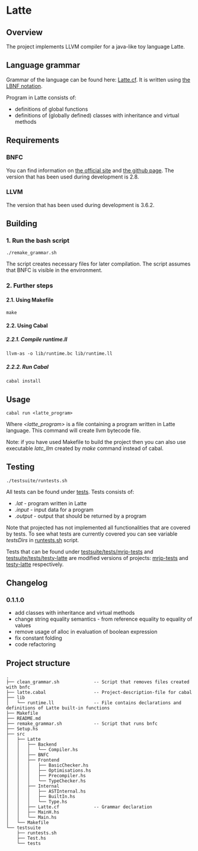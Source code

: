 # Latte

## Overview

The project implements LLVM compiler for a java-like toy language Latte.

## Language grammar

Grammar of the language can be found here: [Latte.cf](src/Latte/Latte.cf).
It is written using [the LBNF notation](https://bnfc.readthedocs.org/en/latest/lbnf.html).

Program in Latte consists of:

- definitions of global functions
- definitions of (globally defined) classes with inheritance and virtual methods

## Requirements

### BNFC

You can find information on [the official site](http://bnfc.digitalgrammars.com/) and
[the github page](https://github.com/BNFC/bnfc).
The version that has been used during development is 2.8.

### LLVM

The version that has been used during development is 3.6.2.

## Building

### 1. Run the bash script

```
./remake_grammar.sh
```

The script creates necessary files for later compilation. The script assumes that BNFC is visible in the environment.

### 2. Further steps

#### 2.1. Using Makefile

```
make
```

#### 2.2. Using Cabal

##### 2.2.1. Compile runtime.ll

```
llvm-as -o lib/runtime.bc lib/runtime.ll
```

##### 2.2.2. Run Cabal

```
cabal install
```

## Usage

```
cabal run <latte_program>
```

Where *<latte_program>* is a file containing a program written in Latte language.
This command will create llvm bytecode file.

Note: if you have used Makefile to build the project then
you can also use executable *latc_llm* created by *make* command instead of cabal.


## Testing

```
./testsuite/runtests.sh
```

All tests can be found under [tests](testsuite/tests/). Tests consists of:

- *.lat* - program written in Latte
- *.input* - input data for a program
- *.output* - output that should be returned by a program

Note that projected has not implemented all functionalities that are covered by tests.
To see what tests are currently covered you can see variable *testsDirs* in [runtests.sh](testsuite/runtests.sh) script.

Tests that can be found under [testsuite/tests/mrjp-tests](testsuite/tests/mrjp-tests/) and
[testsuite/tests/testy-latte](testsuite/tests/testy-latte/)
are modified versions of projects: [mrjp-tests](https://github.com/tomwys/mrjp-tests) and
[testy-latte](https://github.com/sygi/testy-latte) respectively.

## Changelog

### 0.1.1.0

- add classes with inheritance and virtual methods
- change string equality semantics - from reference equality to equality of values
- remove usage of alloc in evaluation of boolean expression
- fix constant folding
- code refactoring

## Project structure

```
.
├── clean_grammar.sh             -- Script that removes files created with bnfc
├── latte.cabal                  -- Project-description-file for cabal
├── lib
│   └── runtime.ll               -- File contains declarations and definitions of Latte built-in functions
├── Makefile
├── README.md
├── remake_grammar.sh            -- Script that runs bnfc
├── Setup.hs
├── src
│   ├── Latte
│   │   ├── Backend
│   │   │   └── Compiler.hs
│   │   ├── BNFC
│   │   ├── Frontend
│   │   │   ├── BasicChecker.hs
│   │   │   ├── Optimisations.hs
│   │   │   ├── Precompiler.hs
│   │   │   └── TypeChecker.hs
│   │   ├── Internal
│   │   │   ├── ASTInternal.hs
│   │   │   ├── BuiltIn.hs
│   │   │   └── Type.hs
│   │   ├── Latte.cf             -- Grammar declaration
│   │   ├── MainH.hs
│   │   └── Main.hs
│   └── Makefile
└── testsuite
    ├── runtests.sh
    ├── Test.hs
    └── tests
```
